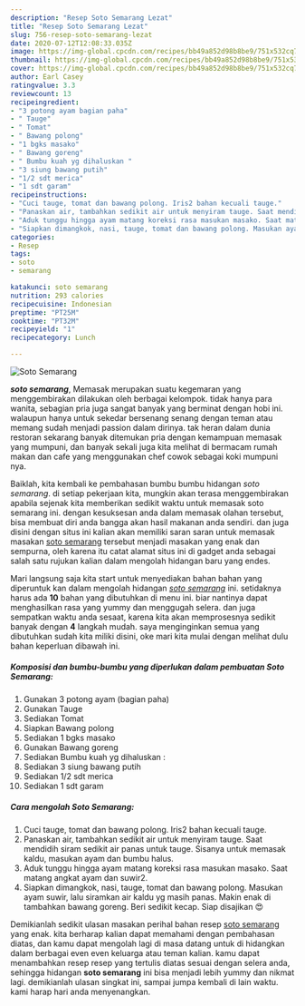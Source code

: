 ```yaml
---
description: "Resep Soto Semarang Lezat"
title: "Resep Soto Semarang Lezat"
slug: 756-resep-soto-semarang-lezat
date: 2020-07-12T12:08:33.035Z
image: https://img-global.cpcdn.com/recipes/bb49a852d98b8be9/751x532cq70/soto-semarang-foto-resep-utama.jpg
thumbnail: https://img-global.cpcdn.com/recipes/bb49a852d98b8be9/751x532cq70/soto-semarang-foto-resep-utama.jpg
cover: https://img-global.cpcdn.com/recipes/bb49a852d98b8be9/751x532cq70/soto-semarang-foto-resep-utama.jpg
author: Earl Casey
ratingvalue: 3.3
reviewcount: 13
recipeingredient:
- "3 potong ayam bagian paha"
- " Tauge"
- " Tomat"
- " Bawang polong"
- "1 bgks masako"
- " Bawang goreng"
- " Bumbu kuah yg dihaluskan "
- "3 siung bawang putih"
- "1/2 sdt merica"
- "1 sdt garam"
recipeinstructions:
- "Cuci tauge, tomat dan bawang polong. Iris2 bahan kecuali tauge."
- "Panaskan air, tambahkan sedikit air untuk menyiram tauge. Saat mendidih siram sedikit air panas untuk tauge. Sisanya untuk memasak kaldu, masukan ayam dan bumbu halus."
- "Aduk tunggu hingga ayam matang koreksi rasa masukan masako. Saat matang angkat ayam dan suwir2."
- "Siapkan dimangkok, nasi, tauge, tomat dan bawang polong. Masukan ayam suwir, lalu siramkan air kaldu yg masih panas. Makin enak di tambahkan bawang goreng. Beri sedikit kecap. Siap disajikan 😍"
categories:
- Resep
tags:
- soto
- semarang

katakunci: soto semarang 
nutrition: 293 calories
recipecuisine: Indonesian
preptime: "PT25M"
cooktime: "PT32M"
recipeyield: "1"
recipecategory: Lunch

---
```



![Soto Semarang](https://img-global.cpcdn.com/recipes/bb49a852d98b8be9/751x532cq70/soto-semarang-foto-resep-utama.jpg)

<b><i>soto semarang</i></b>, Memasak merupakan suatu kegemaran yang menggembirakan dilakukan oleh berbagai kelompok. tidak hanya para wanita, sebagian pria juga sangat banyak yang berminat dengan hobi ini. walaupun hanya untuk sekedar bersenang senang dengan teman atau memang sudah menjadi passion dalam dirinya. tak heran dalam dunia restoran sekarang banyak ditemukan pria dengan kemampuan memasak yang mumpuni, dan banyak sekali juga kita melihat di bermacam rumah makan dan cafe yang menggunakan chef cowok sebagai koki mumpuni nya.



Baiklah, kita kembali ke pembahasan bumbu bumbu hidangan <i>soto semarang</i>. di setiap pekerjaan kita, mungkin akan terasa menggembirakan apabila sejenak kita memberikan sedikit waktu untuk memasak soto semarang ini. dengan kesuksesan anda dalam memasak olahan tersebut, bisa membuat diri anda bangga akan hasil makanan anda sendiri. dan juga disini dengan situs ini kalian akan memiliki saran saran untuk memasak masakan <u>soto semarang</u> tersebut menjadi masakan yang enak dan sempurna, oleh karena itu catat alamat situs ini di gadget anda sebagai salah satu rujukan kalian dalam mengolah hidangan baru yang endes.


Mari langsung saja kita start untuk menyediakan bahan bahan yang diperuntuk kan dalam mengolah hidangan <u><i>soto semarang</i></u> ini. setidaknya harus ada <b>10</b> bahan yang dibutuhkan di menu ini. biar nantinya dapat menghasilkan rasa yang yummy dan menggugah selera. dan juga sempatkan waktu anda sesaat, karena kita akan memprosesnya sedikit banyak dengan <b>4</b> langkah mudah. saya menginginkan semua yang dibutuhkan sudah kita miliki disini, oke mari kita mulai dengan melihat dulu bahan keperluan dibawah ini.

<!--inarticleads1-->

##### Komposisi dan bumbu-bumbu yang diperlukan dalam pembuatan Soto Semarang:

1. Gunakan 3 potong ayam (bagian paha)
1. Gunakan  Tauge
1. Sediakan  Tomat
1. Siapkan  Bawang polong
1. Sediakan 1 bgks masako
1. Gunakan  Bawang goreng
1. Sediakan  Bumbu kuah yg dihaluskan :
1. Sediakan 3 siung bawang putih
1. Sediakan 1/2 sdt merica
1. Sediakan 1 sdt garam




<!--inarticleads2-->

##### Cara mengolah Soto Semarang:

1. Cuci tauge, tomat dan bawang polong. Iris2 bahan kecuali tauge.
1. Panaskan air, tambahkan sedikit air untuk menyiram tauge. Saat mendidih siram sedikit air panas untuk tauge. Sisanya untuk memasak kaldu, masukan ayam dan bumbu halus.
1. Aduk tunggu hingga ayam matang koreksi rasa masukan masako. Saat matang angkat ayam dan suwir2.
1. Siapkan dimangkok, nasi, tauge, tomat dan bawang polong. Masukan ayam suwir, lalu siramkan air kaldu yg masih panas. Makin enak di tambahkan bawang goreng. Beri sedikit kecap. Siap disajikan 😍




Demikianlah sedikit ulasan masakan perihal bahan resep <u>soto semarang</u> yang enak. kita berharap kalian dapat memahami dengan pembahasan diatas, dan kamu dapat mengolah lagi di masa datang untuk di hidangkan dalam berbagai even even keluarga atau teman kalian. kamu dapat menambahkan resep resep yang tertulis diatas sesuai dengan selera anda, sehingga hidangan <b>soto semarang</b> ini bisa menjadi lebih yummy dan nikmat lagi. demikianlah ulasan singkat ini, sampai jumpa kembali di lain waktu. kami harap hari anda menyenangkan.
